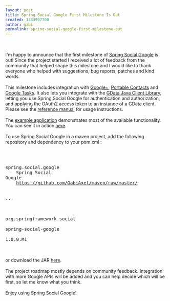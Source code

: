 ```yaml
---
layout: post
title: Spring Social Google First Milestone Is Out
created: 1333997700
author: gabi
permalink: spring-social-google-first-milestone-out
---
```

<br /><br />I'm happy to announce that the first milestone of <a href="https://github.com/GabiAxel/spring-social-google">Spring Social Google</a> is out! Since the project started I received a lot of feedback from the community that helped shape this milestone and I would like to thank everyone who helped with suggestions, bug reports, patches and kind words.<br /><br />This milestone includes integration with <a href="https://developers.google.com/+/api/">Google+</a>, <a href="https://developers.google.com/google-apps/contacts/poco/index">Portable Contacts</a> and <a href="https://developers.google.com/google-apps/tasks/">Google Tasks</a>. It also lets you integrate with the <a href="http://code.google.com/p/gdata-java-client/">GData Java Client Library</a>, letting you use Spring Social Google for authentication and authorization, and applying the OAuth2 access token to an instance of a GData client. Please see the <a href="https://github.com/GabiAxel/spring-social-google/wiki/Spring-Social-Google-Reference-Manual">reference manual</a> for usage instructions.<br /><br />The <a href="https://github.com/GabiAxel/spring-social-google/tree/master/spring-social-google-quickstart/spring-social-quickstart">example application</a> demonstrates most of the available functionality. You can see it in action <a href="http://googleapis.cloudfoundry.com/">here</a>.<br /><br />To use Spring Social Google in a maven project, add the following repository and dependency to your pom.xml :<br /><br /><pre class="brush: xml"><repository><br />    <id>spring.social.google</id><br />    <name>Spring Social Google</name><br />    <url>https://github.com/GabiAxel/maven/raw/master/</url><br /></repository><br /><br />...<br /><br /><dependency><br />    <groupId>org.springframework.social</groupId><br />    <artifactId>spring-social-google</artifactId><br />    <version>1.0.0.M1</version><br /></dependency></pre><br /><br />or download the JAR <a href="https://github.com/GabiAxel/spring-social-google/downloads">here</a>. <br /><br />The project roadmap mostly depends on community feedback. Integration with more Google APIs will be added and you can help decide which will be first, so let me know what you think.<br /><br />Enjoy using Spring Social Google!
